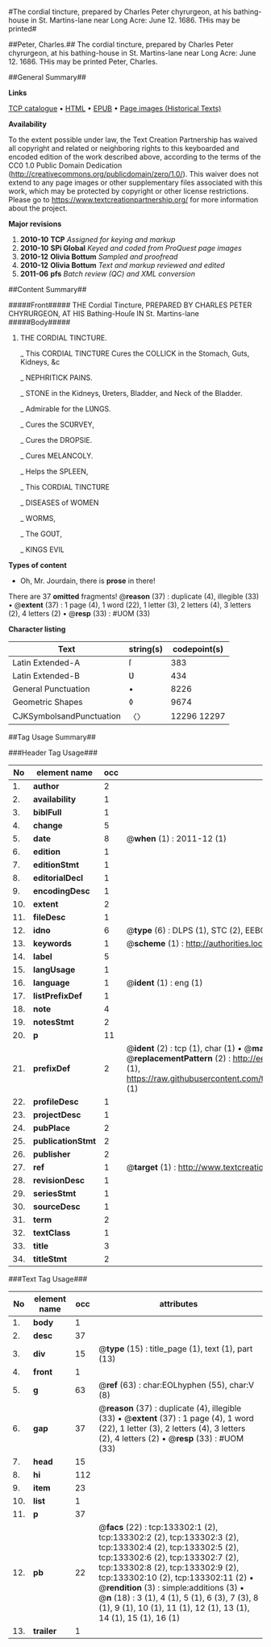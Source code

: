 #The cordial tincture, prepared by Charles Peter chyrurgeon, at his bathing-house in St. Martins-lane near Long Acre: June 12. 1686. THis may be printed#

##Peter, Charles.##
The cordial tincture, prepared by Charles Peter chyrurgeon, at his bathing-house in St. Martins-lane near Long Acre: June 12. 1686. THis may be printed
Peter, Charles.

##General Summary##

**Links**

[TCP catalogue](http://www.ota.ox.ac.uk/tcp/)  • 
[HTML](http://tei.it.ox.ac.uk/tcp/Texts-HTML/free/A90/A90529.html)  • 
[EPUB](http://tei.it.ox.ac.uk/tcp/Texts-EPUB/free/A90/A90529.epub) • 
[Page images (Historical Texts)](https://historicaltexts.jisc.ac.uk/eebo-99897516e)

**Availability**

To the extent possible under law, the Text Creation Partnership has waived all copyright and related or neighboring rights to this keyboarded and encoded edition of the work described above, according to the terms of the CC0 1.0 Public Domain Dedication (http://creativecommons.org/publicdomain/zero/1.0/). This waiver does not extend to any page images or other supplementary files associated with this work, which may be protected by copyright or other license restrictions. Please go to https://www.textcreationpartnership.org/ for more information about the project.

**Major revisions**

1. __2010-10__ __TCP__ *Assigned for keying and markup*
1. __2010-10__ __SPi Global__ *Keyed and coded from ProQuest page images*
1. __2010-12__ __Olivia Bottum__ *Sampled and proofread*
1. __2010-12__ __Olivia Bottum__ *Text and markup reviewed and edited*
1. __2011-06__ __pfs__ *Batch review (QC) and XML conversion*

##Content Summary##

#####Front#####
THE Cordial Tincture, PREPARED BY CHARLES PETER CHYRURGEON, AT HIS Bathing-Houſe IN St. Martins-lane
#####Body#####

1. THE CORDIAL TINCTURE.

    _ This CORDIAL TINCTƲRE Cures the COLLICK in the Stomach, Guts, Kidneys, &c

    _ NEPHRITICK PAINS.

    _ STONE in the Kidneys, Ʋreters, Bladder, and Neck of the Bladder.

    _ Admirable for the LƲNGS.

    _ Cures the SCƲRVEY,

    _ Cures the DROPSIE.

    _ Cures MELANCOLY.

    _ Helps the SPLEEN,

    _ This CORDIAL TINCTƲRE

    _ DISEASES of WOMEN

    _ WORMS,

    _ The GOƲT,

    _ KINGS EVIL

**Types of content**

  * Oh, Mr. Jourdain, there is **prose** in there!

There are 37 **omitted** fragments! 
 @__reason__ (37) : duplicate (4), illegible (33)  •  @__extent__ (37) : 1 page (4), 1 word (22), 1 letter (3), 2 letters (4), 3 letters (2), 4 letters (2)  •  @__resp__ (33) : #UOM (33)

**Character listing**


|Text|string(s)|codepoint(s)|
|---|---|---|
|Latin Extended-A|ſ|383|
|Latin Extended-B|Ʋ|434|
|General Punctuation|•|8226|
|Geometric Shapes|◊|9674|
|CJKSymbolsandPunctuation|〈〉|12296 12297|

##Tag Usage Summary##

###Header Tag Usage###

|No|element name|occ|attributes|
|---|---|---|---|
|1.|__author__|2||
|2.|__availability__|1||
|3.|__biblFull__|1||
|4.|__change__|5||
|5.|__date__|8| @__when__ (1) : 2011-12 (1)|
|6.|__edition__|1||
|7.|__editionStmt__|1||
|8.|__editorialDecl__|1||
|9.|__encodingDesc__|1||
|10.|__extent__|2||
|11.|__fileDesc__|1||
|12.|__idno__|6| @__type__ (6) : DLPS (1), STC (2), EEBO-CITATION (1), PROQUEST (1), VID (1)|
|13.|__keywords__|1| @__scheme__ (1) : http://authorities.loc.gov/ (1)|
|14.|__label__|5||
|15.|__langUsage__|1||
|16.|__language__|1| @__ident__ (1) : eng (1)|
|17.|__listPrefixDef__|1||
|18.|__note__|4||
|19.|__notesStmt__|2||
|20.|__p__|11||
|21.|__prefixDef__|2| @__ident__ (2) : tcp (1), char (1)  •  @__matchPattern__ (2) : ([0-9\-]+):([0-9IVX]+) (1), (.+) (1)  •  @__replacementPattern__ (2) : http://eebo.chadwyck.com/downloadtiff?vid=$1&page=$2 (1), https://raw.githubusercontent.com/textcreationpartnership/Texts/master/tcpchars.xml#$1 (1)|
|22.|__profileDesc__|1||
|23.|__projectDesc__|1||
|24.|__pubPlace__|2||
|25.|__publicationStmt__|2||
|26.|__publisher__|2||
|27.|__ref__|1| @__target__ (1) : http://www.textcreationpartnership.org/docs/. (1)|
|28.|__revisionDesc__|1||
|29.|__seriesStmt__|1||
|30.|__sourceDesc__|1||
|31.|__term__|2||
|32.|__textClass__|1||
|33.|__title__|3||
|34.|__titleStmt__|2||


###Text Tag Usage###

|No|element name|occ|attributes|
|---|---|---|---|
|1.|__body__|1||
|2.|__desc__|37||
|3.|__div__|15| @__type__ (15) : title_page (1), text (1), part (13)|
|4.|__front__|1||
|5.|__g__|63| @__ref__ (63) : char:EOLhyphen (55), char:V (8)|
|6.|__gap__|37| @__reason__ (37) : duplicate (4), illegible (33)  •  @__extent__ (37) : 1 page (4), 1 word (22), 1 letter (3), 2 letters (4), 3 letters (2), 4 letters (2)  •  @__resp__ (33) : #UOM (33)|
|7.|__head__|15||
|8.|__hi__|112||
|9.|__item__|23||
|10.|__list__|1||
|11.|__p__|37||
|12.|__pb__|22| @__facs__ (22) : tcp:133302:1 (2), tcp:133302:2 (2), tcp:133302:3 (2), tcp:133302:4 (2), tcp:133302:5 (2), tcp:133302:6 (2), tcp:133302:7 (2), tcp:133302:8 (2), tcp:133302:9 (2), tcp:133302:10 (2), tcp:133302:11 (2)  •  @__rendition__ (3) : simple:additions (3)  •  @__n__ (18) : 3 (1), 4 (1), 5 (1), 6 (3), 7 (3), 8 (1), 9 (1), 10 (1), 11 (1), 12 (1), 13 (1), 14 (1), 15 (1), 16 (1)|
|13.|__trailer__|1||
